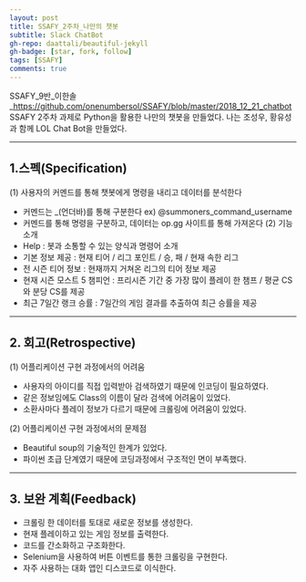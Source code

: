 ```yaml
---
layout: post
title: SSAFY_2주차_나만의 챗봇
subtitle: Slack ChatBot
gh-repo: daattali/beautiful-jekyll
gh-badge: [star, fork, follow]
tags: [SSAFY]
comments: true
---
```


 SSAFY_9반_이한솔_https://github.com/onenumbersol/SSAFY/blob/master/2018_12_21_chatbot
 SSAFY 2주차 과제로 Python을 활용한 나만의 챗봇을 만들었다. 나는 조성우, 황유성과 함께 LOL Chat Bot을 만들었다.
 
---

## 1.스펙(Specification)  
(1) 사용자의 커멘드를 통해 챗봇에게 명령을 내리고 데이터를 분석한다
- 커멘드는 _(언더바)를 통해 구분한다 ex) @summoners_command_username
- 커멘드를 통해 명령을 구분하고, 데이터는 op.gg 사이트를 통해 가져온다
(2) 기능 소개
- Help : 봇과 소통할 수 있는 양식과 명령어 소개
- 기본 정보 제공 : 현재 티어 / 리그 포인트 / 승, 패 / 현재 속한 리그
- 전 시즌 티어 정보 : 현재까지 거쳐온 리그의 티어 정보 제공
- 현재 시즌 모스트 5 챔피언 : 프리시즌 기간 중 가장 많이 플레이 한 챔프 / 평균 CS와 분당 CS를 제공
- 최근 7일간 랭크 승률 : 7일간의 게임 결과를 추출하여 최근 승률을 제공

---

## 2. 회고(Retrospective)
(1) 어플리케이션 구현 과정에서의 어려움

- 사용자의 아이디를 직접 입력받아 검색하였기 때문에 인코딩이 필요하였다.
- 같은 정보임에도 Class의 이름이 달라 검색에 어려움이 있었다.
- 소환사마다 플레이 정보가 다르기 때문에 크롤링에 어려움이 있었다.


(2) 어플리케이션 구현 과정에서의 문제점

- Beautiful soup의 기술적인 한계가 있었다.
- 파이썬 초급 단계였기 때문에 코딩과정에서 구조적인 면이 부족했다.

---

## 3. 보완 계획(Feedback)

- 크롤링 한 데이터를 토대로 새로운 정보를 생성한다.
- 현재 플레이하고 있는 게임 정보를 출력한다.
- 코드를 간소화하고 구조화한다.
- Selenium을 사용하여 버튼 이벤트를 통한 크롤링을 구현한다.
- 자주 사용하는 대화 앱인 디스코드로 이식한다.
